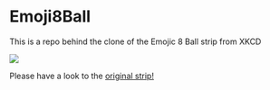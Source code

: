 # Emoji8Ball

This is a repo behind the clone of the Emojic 8 Ball strip from XKCD

<img src="http://imgs.xkcd.com/comics/emojic_8_ball.png"/>

Please have a look to the <a href="https://xkcd.com/1525/" target="_blank">original strip!</a> 
